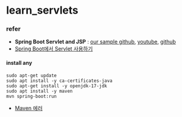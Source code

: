 # learn_servlets
### refer 
- **Spring Boot Servlet and JSP** : [our sample github](https://github.com/yojulab/sample_spring-boot-servlet-jsp), [youtube](https://youtu.be/8dSmXLsI4F8), [github](https://github.com/jayramrout/training)
- [Spring Boot에서 Servlet 사용하기](https://pebblepark.tistory.com/10)

#### install any
```
sudo apt-get update
sudo apt install -y ca-certificates-java
sudo apt-get install -y openjdk-17-jdk
sudo apt install -y maven
mvn spring-boot:run
```
- [Maven 에러](https://shanepark.tistory.com/389)
